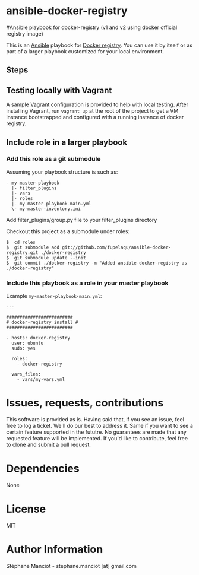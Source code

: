 ansible-docker-registry
=======================

#Ansible playbook for docker-registry (v1 and v2 using docker official registry image)

This is an [Ansible](http://www.ansibleworks.com/) playbook for [Docker registry](https://www.docker.com/). You can use it by itself or as part of a larger playbook customized for your local environment.

Steps
-----

## Testing locally with Vagrant
A sample [Vagrant](http://www.vagrantup.com/) configuration is provided to help with local testing. After installing Vagrant, run `vagrant up` at the root of the project to get a VM instance bootstrapped and configured with a running instance of docker registry.

## Include role in a larger playbook
### Add this role as a git submodule
Assuming your playbook structure is such as:
```
- my-master-playbook
  |- filter_plugins
  |- vars
  |- roles
  |- my-master-playbook-main.yml
  \- my-master-inventory.ini
```

Add filter_plugins/group.py file to your filter_plugins directory

Checkout this project as a submodule under roles:

```
$  cd roles
$  git submodule add git://github.com/fupelaqu/ansible-docker-registry.git ./docker-registry
$  git submodule update --init
$  git commit ./docker-registry -m "Added ansible-docker-registry as ./docker-registry"
```

### Include this playbook as a role in your master playbook
Example `my-master-playbook-main.yml`:

```
---

#########################
# docker-registry install #
#########################

- hosts: docker-registry
  user: ubuntu
  sudo: yes

  roles:
    - docker-registry

  vars_files:
    - vars/my-vars.yml
```

# Issues, requests, contributions
This software is provided as is. Having said that, if you see an issue, feel free to log a ticket. We'll do our best to address it. Same if you want to see a certain feature supported in the fututre. No guarantees are made that any requested feature will be implemented. If you'd like to contribute, feel free to clone and submit a pull request.

# Dependencies
None

# License
MIT

# Author Information

Stéphane Manciot - stephane.manciot [at] gmail.com
